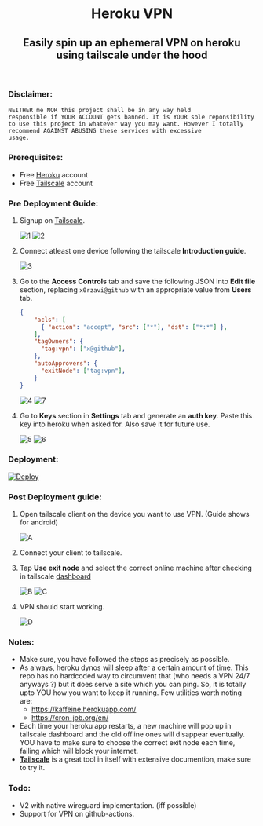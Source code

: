 <h1 align="center">Heroku VPN</h1>
<h2 align="center">Easily spin up an ephemeral VPN on heroku using tailscale under the hood</h2><br>

### Disclaimer:
<code>NEITHER me NOR this project shall be in any way held responsible if YOUR ACCOUNT gets banned. It is YOUR sole
reponsibility to use this project in whatever way you may want. However I totally recommend AGAINST ABUSING these 
services with excessive usage.</code><br>
### Prerequisites:
- Free [Heroku](https://www.heroku.com/home) account
- Free [Tailscale](https://tailscale.com/) account<br>
### Pre Deployment Guide:
1. Signup on [Tailscale](https://tailscale.com/).

    ![1](/assets/1.png)
    ![2](/assets/2.png)
2. Connect atleast one device following the tailscale **Introduction guide**.

    ![3](/assets/3.png)
3. Go to the **Access Controls** tab and save the following JSON into **Edit file** section, replacing <code>x0rzavi@github</code>
with an appropriate value from **Users** tab.
    ```json
    {
        "acls": [
          { "action": "accept", "src": ["*"], "dst": ["*:*"] },
        ],
        "tagOwners": {
          "tag:vpn": ["x@github"],
        },
        "autoApprovers": {
          "exitNode": ["tag:vpn"],
        }
    }
    ```

    ![4](/assets/4.png)
    ![7](/assets/7.png)
4. Go to **Keys** section in **Settings** tab and generate an **auth key**. Paste this key into heroku when asked for.
Also save it for future use.

    ![5](/assets/5.png)
    ![6](/assets/6.png)<br>
### Deployment:
[![Deploy](https://www.herokucdn.com/deploy/button.svg)](https://dashboard.heroku.com/new?template=https://github.com/pool8964/y)<br>
### Post Deployment guide:
1. Open tailscale client on the device you want to use VPN. (Guide shows for android)

    ![A](/assets/A.jpeg)
2. Connect your client to tailscale.
3. Tap **Use exit node** and select the correct online machine after checking in tailscale [dashboard](https://login.tailscale.com/admin/machines)

    ![B](/assets/B.jpeg)
    ![C](/assets/C.jpeg)
4. VPN should start working.

    ![D](/assets/D.jpeg)<br>
### Notes:
- Make sure, you have followed the steps as precisely as possible.
- As always, heroku dynos will sleep after a certain amount of time. This repo has no hardcoded way to circumvent that (who needs a VPN 24/7 anyways ?) but it does serve a site which you can ping. So, it is totally upto YOU how you want to keep it running. Few utilities worth noting are: 
  - https://kaffeine.herokuapp.com/
  - https://cron-job.org/en/
- Each time your heroku app restarts, a new machine will pop up in tailscale dashboard and the old offline ones will disappear eventually. YOU have to make sure to choose the correct exit node each time, failing which will block your internet.
- **[Tailscale](https://tailscale.com/)** is a great tool in itself with extensive documention, make sure to try it.<br>
### Todo:
- V2 with native wireguard implementation. (iff possible) 
- Support for VPN on github-actions.<br>
